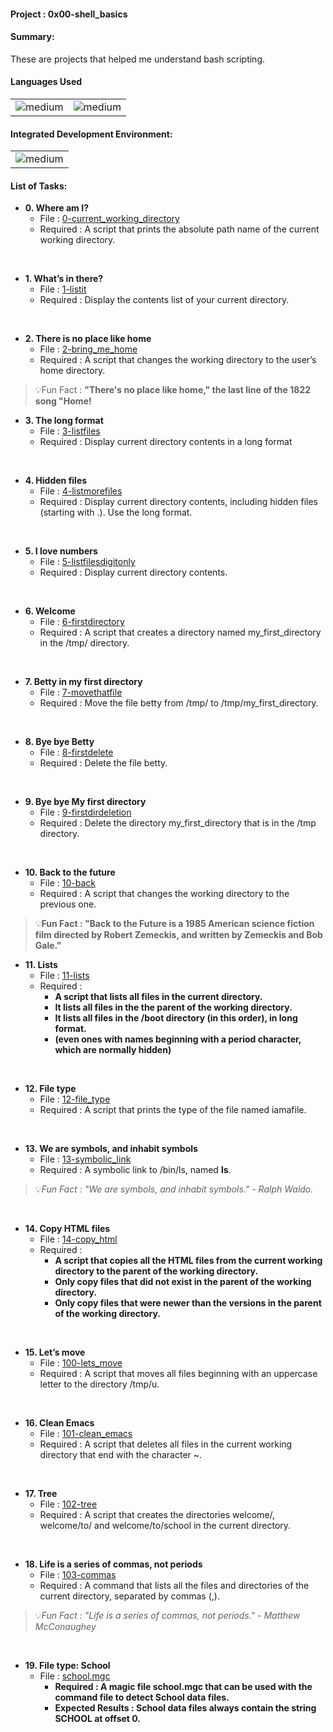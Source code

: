 <h4>Project : 0x00-shell_basics</h4>
<h4>Summary: </h4>
These are projects that helped me understand bash scripting.

<h4>Languages Used</h4>
<table>
  <tr>
    <td><img alt="medium" src="https://img.shields.io/badge/Shell_Script-121011?style=for-the-badge&logo=gnu-bash&logoColor=white"></td>
    <td><img alt="medium" src="https://img.shields.io/badge/Markdown-000000?style=for-the-badge&logo=markdown&logoColor=white"></td>
  </tr>
</table>

<h4>Integrated Development Environment:</h4>
<table>
  <tr>
<td><img alt="medium" src="https://img.shields.io/badge/Emacs-%237F5AB6.svg?&style=for-the-badge&logo=gnu-emacs&logoColor=white"></td>
  </tr>
</table>
  
  <h4>List of Tasks:</h4>

* **0. Where am I?**
  * File : [0-current_working_directory](./0-current_working_directory)
  * Required : A script that prints the absolute path name of the current working directory.
<br> 
 
* **1. What’s in there?**
  * File : [1-listit](./1-listit)
  * Required : Display the contents list of your current directory.
<br>  
 
* **2. There is no place like home**
  * File : [2-bring_me_home](./2-bring_me_home)
  * Required : A script that changes the working directory to the user’s home directory.

> 💡Fun Fact : **"There's no place like home," the last line of the 1822 song "Home!**
   
* **3. The long format**
  * File : [3-listfiles](./3-listfiles)
  * Required : Display current directory contents in a long format
<br> 
 
* **4. Hidden files**
  * File : [4-listmorefiles](./4-listmorefiles)
  * Required : Display current directory contents, including hidden files (starting with .). Use the long format.
<br>   
   
* **5. I love numbers**
  * File : [5-listfilesdigitonly](./5-listfilesdigitonly)
  * Required : Display current directory contents.
<br> 
 
* **6. Welcome**
  * File : [6-firstdirectory](./6-firstdirectory)
  * Required : A script that creates a directory named my_first_directory in the /tmp/ directory.
<br>   
   
* **7. Betty in my first directory**
  * File : [7-movethatfile](./7-movethatfile)
  * Required : Move the file betty from /tmp/ to /tmp/my_first_directory.
<br> 
 
* **8. Bye bye Betty**
  * File : [8-firstdelete](./8-firstdelete)
  * Required : Delete the file betty.
<br>    
    
* **9. Bye bye My first directory**
  * File : [9-firstdirdeletion](./9-firstdirdeletion)
  * Required : Delete the directory my_first_directory that is in the /tmp directory.
<br> 
 
* **10. Back to the future**
  * File : [10-back](./10-back)
  * Required : A script that changes the working directory to the previous one.

> 💡**Fun Fact : "Back to the Future is a 1985 American science fiction film directed by Robert Zemeckis, and written by Zemeckis and Bob Gale."**
 
* **11. Lists**
  * File : [11-lists](./11-lists)
  * Required : 
    * **A script that lists all files in the current directory.**
    * **It lists all files in the the parent of the working directory.**
    * **It lists all files in the /boot directory (in this order), in long format.**
    * **(even ones with names beginning with a period character, which are normally hidden)** 
<br> 
 
* **12. File type**
  * File : [12-file_type](./12-file_type)
  * Required : A script that prints the type of the file named iamafile.
<br>  
  
* **13. We are symbols, and inhabit symbols**
  * File : [13-symbolic_link](./13-symbolic_link)
  * Required : A symbolic link to /bin/ls, named __ls__.
  
  
> 💡*Fun Fact : "We are symbols, and inhabit symbols." - Ralph Waldo.*
<br> 
 
* **14. Copy HTML files**
  * File : [14-copy_html](./14-copy_html)
  * Required :
    * **A script that copies all the HTML files from the current working directory to the parent of the working directory.**
    * **Only copy files that did not exist in the parent of the working directory.**
    * **Only copy files that were newer than the versions in the parent of the working directory.**
<br>   
   
* **15. Let’s move**
  * File : [100-lets_move](./100-lets_move)
  * Required : A script that moves all files beginning with an uppercase letter to the directory /tmp/u.
<br> 
 
* **16. Clean Emacs**
  * File : [101-clean_emacs](./101-clean_emacs)
  * Required : A script that deletes all files in the current working directory that end with the character ~.
<br>  
  
* **17. Tree**
  * File : [102-tree](./102-tree)
  * Required : A script that creates the directories welcome/, welcome/to/ and welcome/to/school in the current directory.
<br> 
 
* **18. Life is a series of commas, not periods**
  * File : [103-commas](./103-commas)
  * Required : A command that lists all the files and directories of the current directory, separated by commas (,).
  
> 💡*Fun Fact : "Life is a series of commas, not periods." - Matthew McConaughey*
<br>  
  
* **19. File type: School**
  * File : [school.mgc](./school.mgc)
    * **Required : A magic file school.mgc that can be used with the command file to detect School data files.**
    * **Expected Results : School data files always contain the string SCHOOL at offset 0.**
<br>
